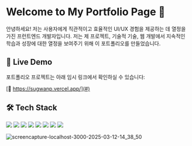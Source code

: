 # Welcome to My Portfolio Page 👋

안녕하세요! 저는 사용자에게 직관적이고 효율적인 UI/UX 경험을 제공하는 데 열정을 가진 프런트엔드 개발자입니다. 저는 제 프로젝트, 기술적 기술, 웹 개발에서 지속적인 학습과 성장에 대한 열정을 보여주기 위해 이 포트폴리오를 만들었습니다.

## 🚀 Live Demo

포트폴리오 프로젝트는 아래 임시 링크에서 확인하실 수 있습니다:

[🔗 https://sugwanp.vercel.app/](#)

## 🛠️ Tech Stack

<p>
  <img src="https://img.shields.io/badge/React-61DAFB?style=flat-square&logo=React&logoColor=white" />
  <img src="https://img.shields.io/badge/TypeScript-3178C6?style=flat-square&logo=TypeScript&logoColor=white" />
  <img src="https://img.shields.io/badge/Next.js-000000?style=flat-square&logo=Next.js&logoColor=white" />
  <img src="https://img.shields.io/badge/Next.js%20Router-000000?style=flat-square&logo=Next.js&logoColor=white" />
  <img src="https://img.shields.io/badge/Radix%20UI-1A202C?style=flat-square&logo=Radix-UI&logoColor=white" />
  <img src="https://img.shields.io/badge/Class%20Variance%20Authority-FF6C37?style=flat-square&logoColor=white" />
  <img src="https://img.shields.io/badge/Git-F05032?style=flat-square&logo=Git&logoColor=white" />
  <img src="https://img.shields.io/badge/GitHub-181717?style=flat-square&logo=GitHub&logoColor=white" />
</p>

![screencapture-localhost-3000-2025-03-12-14_38_50](https://github.com/user-attachments/assets/c68db25d-3249-417d-b776-a56c5efd0273)

